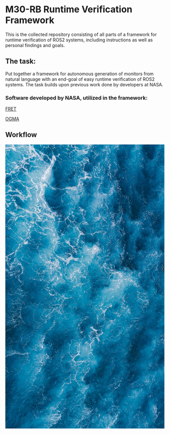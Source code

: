 # M30-RB Runtime Verification Framework

This is the collected repository consisting of all parts of a framework for runtime verification of ROS2 systems,
including instructions as well as personal findings and goals.

## The task:

Put together a framework for autonomous generation of monitors from natural language with an end-goal of easy runtime verification of ROS2 systems.
The task builds upon previous work done by developers at NASA.

### Software developed by NASA, utilized in the framework:
[FRET](https://github.com/NASA-SW-VnV/fret/tree/master)

[OGMA](https://github.com/nasa/ogma)

## Workflow

<img src="workflow.jpg" width="500">
